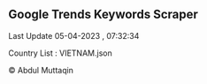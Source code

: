 

## Google Trends Keywords Scraper 
 
Last Update 05-04-2023 , 07:32:34

Country List :
VIETNAM.json



© Abdul Muttaqin 
